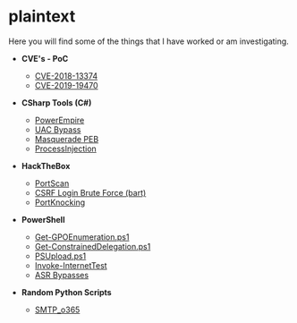 # plaintext

Here you will find some of the things that I have worked or am investigating.

* **CVE's - PoC**
	* [CVE-2018-13374](https://github.com/juliourena/plaintext/tree/master/CVE-PoC)
	* [CVE-2019-19470](https://github.com/juliourena/plaintext/tree/master/CVE-PoC/CVE-2019-19470)

* **CSharp Tools (C#)**
	* [PowerEmpire](https://github.com/juliourena/plaintext/tree/master/CSharp%20Tools/PowerEmpire)
	* [UAC Bypass](https://github.com/juliourena/plaintext/tree/master/CSharp%20Tools/UAC%20Bypass)
	* [Masquerade PEB](https://github.com/juliourena/plaintext/tree/master/CSharp%20Tools/Masquerade-PEB)
 	* [ProcessInjection](https://github.com/juliourena/plaintext/tree/master/CSharp%20Tools/ProcessInjection)
* **HackTheBox**
	* [PortScan](https://github.com/juliourena/plaintext/blob/master/hackthebox/PortScan.sh)
	* [CSRF Login Brute Force (bart)](https://github.com/juliourena/plaintext/blob/master/hackthebox/bart-bruteforce.py)
	* [PortKnocking](https://github.com/juliourena/plaintext/blob/master/hackthebox/portknocking.py)
* **PowerShell**
	* [Get-GPOEnumeration.ps1](https://github.com/juliourena/plaintext/blob/master/Powershell/Get-GPOEnumeration.ps1)
 	* [Get-ConstrainedDelegation.ps1](https://github.com/juliourena/plaintext/blob/master/Powershell/Get-ConstrainedDelegation.ps1)
  	* [PSUpload.ps1](https://github.com/juliourena/plaintext/blob/master/Powershell/PSUpload.ps1)
  	* [Invoke-InternetTest](https://github.com/juliourena/plaintext/blob/master/Powershell/Invoke-InternetTest.ps1)
  	* [ASR Bypasses](https://github.com/juliourena/plaintext/tree/master/CSharp%20Tools/ASR%20Bypasses)
* **Random Python Scripts**
	* [SMTP_o365](https://github.com/juliourena/plaintext/blob/master/Scripts/SMTP_o365.py)
